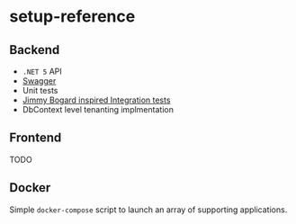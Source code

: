 # setup-reference

## Backend

* `.NET 5` API 
* [Swagger](https://swagger.io/)
* Unit tests
* [Jimmy Bogard inspired Integration tests](https://jimmybogard.com/integration-testing-with-xunit/)
* DbContext level tenanting implmentation

## Frontend

TODO

## Docker

Simple `docker-compose` script to launch an array of supporting applications.